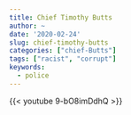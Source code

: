 ```yaml
---
title: Chief Timothy Butts
author: ~
date: '2020-02-24'
slug: chief-timothy-butts
categories: ["chief-Butts"]
tags: ["racist", "corrupt"]
keywords:
  - police
---
```



{{< youtube 9-bO8imDdhQ >}}
<!--more-->

